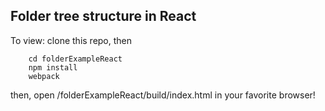 Folder tree structure in React
---

To view: clone this repo, then

```
    cd folderExampleReact
    npm install
    webpack
```
then, open /folderExampleReact/build/index.html in your favorite browser!
